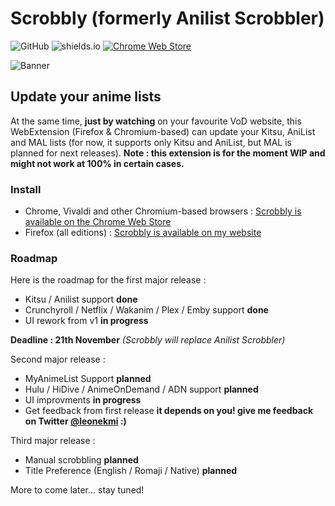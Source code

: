 # Scrobbly (formerly Anilist Scrobbler)

![GitHub](https://img.shields.io/github/license/leonekmi/anilist-scrobbler.svg)
![shields.io](https://img.shields.io/badge/browsers-chromium--based%2C%20firefox-green.svg)
[![Chrome Web Store](https://img.shields.io/chrome-web-store/v/bghcjdikmfopmhpgcocpgfefjppkfjpn.svg)](https://chrome.google.com/webstore/detail/scrobbly/bghcjdikmfopmhpgcocpgfefjppkfjpn)

![Banner](https://scrobbly.leonekmi.fr/banner_github.png)

## Update your anime lists

At the same time, **just by watching** on your favourite VoD website, this WebExtension (Firefox & Chromium-based) can update your Kitsu, AniList and MAL lists (for now, it supports only Kitsu and AniList, but MAL is planned for next releases).
**Note : this extension is for the moment WIP and might not work at 100% in certain cases.**

### Install

- Chrome, Vivaldi and other Chromium-based browsers : [Scrobbly is available on the Chrome Web Store](https://chrome.google.com/webstore/detail/scrobbly/bghcjdikmfopmhpgcocpgfefjppkfjpn)
- Firefox (all editions) : [Scrobbly is available on my website](https://scrobbly.leonekmi.fr/firefox/scrobbly-0.0.5-fx.xpi)

### Roadmap

Here is the roadmap for the first major release :
- Kitsu / Anilist support **done**
- Crunchyroll / Netflix / Wakanim / Plex / Emby support **done**
- UI rework from v1 **in progress**

**Deadline : 21th November**
*(Scrobbly will replace Anilist Scrobbler)*

Second major release :
- MyAnimeList Support **planned**
- Hulu / HiDive / AnimeOnDemand / ADN support **planned**
- UI improvments **in progress**
- Get feedback from first release **it depends on you! give me feedback on Twitter [@leonekmi](https://twitter.com/leonekmi) :)**

Third major release :
- Manual scrobbling **planned**
- Title Preference (English / Romaji / Native) **planned**

More to come later... stay tuned!

